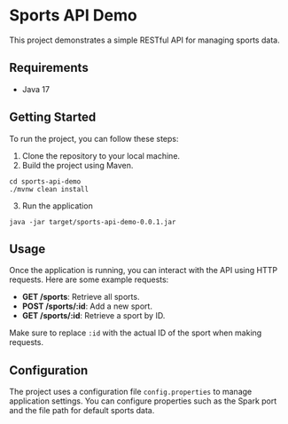 # Sports API Demo

This project demonstrates a simple RESTful API for managing sports data.

## Requirements

- Java 17

## Getting Started

To run the project, you can follow these steps:

1. Clone the repository to your local machine.
2. Build the project using Maven.
```
cd sports-api-demo
./mvnw clean install
```
3. Run the application  
```
java -jar target/sports-api-demo-0.0.1.jar
```

## Usage

Once the application is running, you can interact with the API using HTTP requests. Here are some example requests:

- **GET /sports**: Retrieve all sports.
- **POST /sports/:id**: Add a new sport.
- **GET /sports/:id**: Retrieve a sport by ID.

Make sure to replace `:id` with the actual ID of the sport when making requests.

## Configuration

The project uses a configuration file `config.properties` to manage application settings. You can configure properties such as the Spark port and the file path for default sports data.
